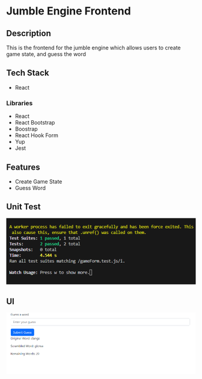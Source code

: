 

# Jumble Engine Frontend

## Description
This is the frontend for the jumble engine which allows users to create game state, and guess the word

## Tech Stack
- React

### Libraries

- React
- React Bootstrap
- Boostrap
- React Hook Form
- Yup
- Jest

## Features
 
 - Create Game State
 - Guess Word

## Unit Test
![alt text](https://github.com/360Appz/Project-Images/blob/main/Jumble%20Engine/Unit%20Test%20React.PNG)


## UI
![alt text](https://github.com/360Appz/Project-Images/blob/main/Jumble%20Engine/UI.PNG)


